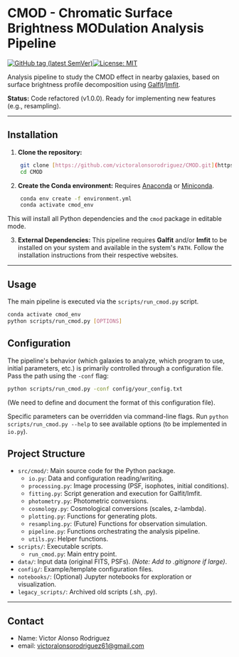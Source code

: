 # CMOD - Chromatic Surface Brightness MODulation Analysis Pipeline

[![GitHub tag (latest SemVer)](https://img.shields.io/github/v/tag/victoralonsorodriguez/CMOD.svg)](https://github.com/victoralonsorodriguez/CMOD/tags)[![License: MIT](https://img.shields.io/badge/License-MIT-yellow.svg)](https://opensource.org/licenses/MIT)

Analysis pipeline to study the CMOD effect in nearby galaxies, based on surface brightness profile decomposition using [Galfit](https://users.obs.carnegiescience.edu/peng/work/galfit/galfit.html)/[Imfit](https://www.mpe.mpg.de/~erwin/code/imfit/).

**Status:** Code refactored (v1.0.0). Ready for implementing new features (e.g., resampling).

---

## Installation

1. **Clone the repository:**

```bash
    git clone [https://github.com/victoralonsorodriguez/CMOD.git](https://github.com/victoralonsorodriguez/CMOD.git)
    cd CMOD
```

2. **Create the Conda environment:** Requires [Anaconda](https://www.anaconda.com/) or [Miniconda](https://docs.conda.io/en/latest/miniconda.html).

```bash
    conda env create -f environment.yml
    conda activate cmod_env
```

This will install all Python dependencies and the `cmod` package in editable mode.

3. **External Dependencies:** This pipeline requires **Galfit** and/or **Imfit** to be installed on your system and available in the system's `PATH`. Follow the installation instructions from their respective websites.

---

## Usage

The main pipeline is executed via the `scripts/run_cmod.py` script.

```bash
conda activate cmod_env
python scripts/run_cmod.py [OPTIONS]
```

## Configuration

The pipeline's behavior (which galaxies to analyze, which program to use, initial parameters, etc.) is primarily controlled through a configuration file. Pass the path using the `-conf` flag:

```bash
python scripts/run_cmod.py -conf config/your_config.txt
```

(We need to define and document the format of this configuration file).

Specific parameters can be overridden via command-line flags. Run `python scripts/run_cmod.py --help` to see available options (to be implemented in `io.py`).

## Project Structure

* `src/cmod/`: Main source code for the Python package.
    * `io.py`: Data and configuration reading/writing.
    * `processing.py`: Image processing (PSF, isophotes, initial conditions).
    * `fitting.py`: Script generation and execution for Galfit/Imfit.
    * `photometry.py`: Photometric conversions.
    * `cosmology.py`: Cosmological conversions (scales, z-lambda).
    * `plotting.py`: Functions for generating plots.
    * `resampling.py`: (Future) Functions for observation simulation.
    * `pipeline.py`: Functions orchestrating the analysis pipeline.
    * `utils.py`: Helper functions.
* `scripts/`: Executable scripts.
    * `run_cmod.py`: Main entry point.
* `data/`: Input data (original FITS, PSFs). *(Note: Add to .gitignore if large)*.
* `config/`: Example/template configuration files.
* `notebooks/`: (Optional) Jupyter notebooks for exploration or visualization.
* `legacy_scripts/`: Archived old scripts (.sh, .py).

---

## Contact

* Name: Victor Alonso Rodriguez
* email: victoralonsorodriguez61@gmail.com


